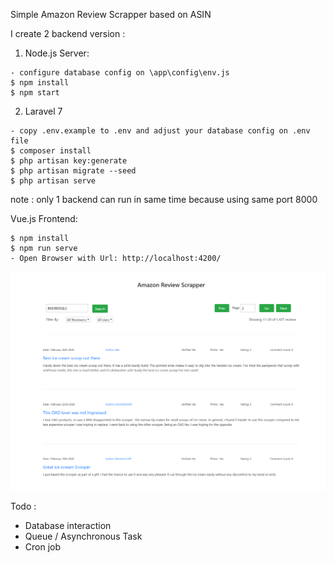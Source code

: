 Simple Amazon Review Scrapper based on ASIN

I create 2 backend version :

1. Node.js Server: 

```
- configure database config on \app\config\env.js
$ npm install
$ npm start
```

2. Laravel 7

```
- copy .env.example to .env and adjust your database config on .env file
$ composer install
$ php artisan key:generate
$ php artisan migrate --seed
$ php artisan serve
```

note : only 1 backend can run in same time because using same port 8000


Vue.js Frontend: 

```
$ npm install
$ npm run serve
- Open Browser with Url: http://localhost:4200/
```

![Screenshoot](simple-scrapper.png)


Todo : 
- Database interaction
- Queue / Asynchronous Task
- Cron job

